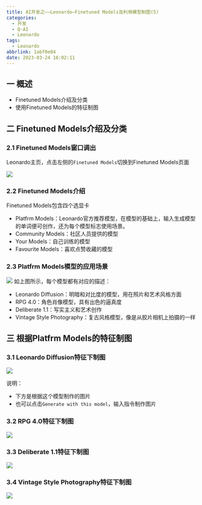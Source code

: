 ```yaml
---
title: AI开发之——Leonardo—Finetuned Models及利用模型制图(5)
categories:
  - 开发
  - Q-AI
  - Leonardo
tags:
  - Leonardo
abbrlink: 1abf0e04
date: 2023-03-24 16:02:11
---
```

## 一 概述

* Finetuned Models介绍及分类
* 使用Finetuned Models的特征制图

<!--more-->

## 二 Finetuned Models介绍及分类

### 2.1 Finetuned Models窗口调出

Leonardo主页，点击左侧的`Finetuned Models`切换到Finetuned Models页面

![][1]

### 2.2 Finetuned Models介绍

Finetuned Models包含四个选显卡

* Platfrm Models：Leonardo官方推荐模型，在模型的基础上，输入生成模型的单词便可创作，还为每个模型标志使用场景。
* Community Models：社区人员提供的模型
* Your Models：自己训练的模型
* Favourite Models：喜欢点赞收藏的模型

### 2.3 Platfrm Models模型的应用场景
![][2]
如上图所示，每个模型都有对应的描述：

* Leonardo Diffusion：明暗和对比度的模型，用在照片和艺术风格方面
* RPG 4.0：角色肖像模型，具有出色的逼真度
* Deliberate 1.1：写实主义和艺术创作
* Vintage Style Photography：复古风格模型，像是从胶片相机上拍摄的一样

## 三 根据Platfrm Models的特征制图

### 3.1 Leonardo Diffusion特征下制图

![][3]

说明：

* 下方是根据这个模型制作的图片
* 也可以点击`Generate with this model`，输入指令制作图片

### 3.2 RPG 4.0特征下制图
![][4]


### 3.3 Deliberate 1.1特征下制图
![][5]

### 3.4 Vintage Style Photography特征下制图
![][6]


[1]:https://cdn.staticaly.com/gh/PGzxc/CDN/master/blog-ai/ai-leonardo-models-select.png
[2]:https://cdn.staticaly.com/gh/PGzxc/CDN/master/blog-ai/ai-leonardo-models-platform-model.png
[3]:https://cdn.staticaly.com/gh/PGzxc/CDN/master/blog-ai/ai-leonardo-models-platform-model-diffusion.png
[4]:https://cdn.staticaly.com/gh/PGzxc/CDN/master/blog-ai/ai-leonardo-models-platform-model-dpg4.png
[5]:https://cdn.staticaly.com/gh/PGzxc/CDN/master/blog-ai/ai-leonardo-models-platform-model-deliberate.png
[6]:https://cdn.staticaly.com/gh/PGzxc/CDN/master/blog-ai/ai-leonardo-models-platform-model-vintage.png

